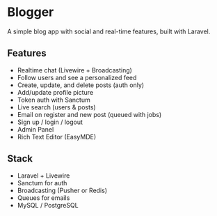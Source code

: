 # Blogger

A simple blog app with social and real-time features, built with Laravel.

## Features

- Realtime chat (Livewire + Broadcasting)
- Follow users and see a personalized feed
- Create, update, and delete posts (auth only)
- Add/update profile picture
- Token auth with Sanctum
- Live search (users & posts)
- Email on register and new post (queued with jobs)
- Sign up / login / logout
- Admin Panel
- Rich Text Editor (EasyMDE)

## Stack

- Laravel + Livewire
- Sanctum for auth
- Broadcasting (Pusher or Redis)
- Queues for emails
- MySQL / PostgreSQL
